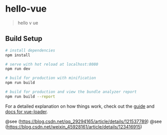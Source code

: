 # hello-vue

> hello v ue

## Build Setup

```bash
# install dependencies
npm install

# serve with hot reload at localhost:8080
npm run dev

# build for production with minification
npm run build

# build for production and view the bundle analyzer report
npm run build --report
```

For a detailed explanation on how things work, check out the [guide](http://vuejs-templates.github.io/webpack/) and [docs for vue-loader](http://vuejs.github.io/vue-loader).

@see (https://blog.csdn.net/qq_29294165/article/details/121537789)
@see (https://blog.csdn.net/weixin_45928161/article/details/123416915)
